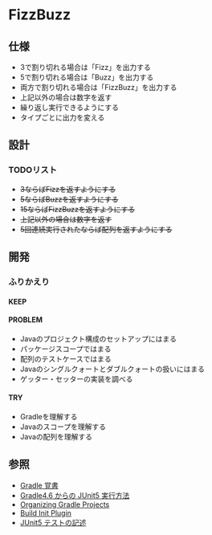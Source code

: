 # FizzBuzz

## 仕様
+ 3で割り切れる場合は「Fizz」を出力する
+ 5で割り切れる場合は「Buzz」を出力する
+ 両方で割り切れる場合は「FizzBuzz」を出力する
+ 上記以外の場合は数字を返す
+ 繰り返し実行できるようにする
+ タイプごとに出力を変える

## 設計
### TODOリスト
+ ~~3ならばFizzを返すようにする~~
+ ~~5ならばBuzzを返すようにする~~
+ ~~15ならばFizzBuzzを返すようにする~~
+ ~~上記以外の場合は数字を返す~~
+ ~~5回連続実行されたならば配列を返すようにする~~

## 開発
### ふりかえり
#### KEEP
#### PROBLEM
+ Javaのプロジェクト構成のセットアップにはまる
+ パッケージスコープではまる
+ 配列のテストケースではまる
+ Javaのシングルクォートとダブルクォートの扱いにはまる
+ ゲッター・セッターの実装を調べる

#### TRY
+ Gradleを理解する
+ Javaのスコープを理解する
+ Javaの配列を理解する

## 参照
+ [Gradle 覚書](https://qiita.com/summer/items/ba5393e703f3d5a74e8a)
+ [Gradle4.6 からの JUnit5 実行方法](https://mike-neck.hatenadiary.com/entry/2018/03/02/073000)
+ [Organizing Gradle Projects](https://docs.gradle.org/current/userguide/organizing_gradle_projects.html)
+ [Build Init Plugin](https://docs.gradle.org/current/userguide/build_init_plugin.html)
+ [JUnit5 テストの記述](http://www.ne.jp/asahi/hishidama/home/tech/java/junit/5/assertion.html)